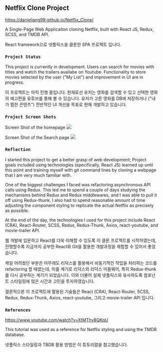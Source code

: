 ## Netflix Clone Project

https://danieljang99.github.io/Netflix_Clone/

A Single-Page Web Applicaiton cloning Netflix, built with React JS, Redux, SCSS, and TMDB API.

React framework으로 넷플릭스을 클론한 SPA 프로젝트 입니다.

### `Project Status`

This project is currently in development. Users can search for movies with titles and watch the trailers availabe on Youtube. Functionality to store movies selected by the user ("My List") and improvement in UI are in progress.

이 프로젝트는 아직 진행 중입니다. 현재로선 유저는 영화를 검색할 수 있고 선택한 영화의 예고편을 유튜브를 통해 볼 수 있습니다. 유저가 고른 영화를 DB에 저장하거나 ("내가 찜한 콘텐츠") 전반적인 UI 개선을 목표로 현재 개발하고 있습니다.

### `Project Screen Shots`

Screen Shot of the homepage
<img src="./images/ScreenShot1.png">

Screen Shot of the Search page
<img src="./images/ScreenShot2.png">

### `Reflection`

I started this project to get a better grasp of web development; Project goals included using technologies (specifically, React JS) learned up until this point and training myself with git command lines by cloning a webpage that I am very much familiar with.

One of the biggest challenges I faced was refactoring asynchronous API calls using Redux. This led me to spend a couple of days studying the mechanisms behind Redux and Redux middlewares, and I was able to pull it off using Redux-thunk. I also had to spend reasonable amount of time adjusting the component styling to replicate the actual Netflix as precisely as possible.

At the end of the day, the technologies I used for this project include React (CRA), React-Router, SCSS, Redux, Redux-Thunk, Axios, react-youtube, and movie-trailer API.

웹 개발에 입문하고 React를 더욱 이해할 수 있도록 이 클론 프로젝트를 시작하였는데, 진행할수록 지금까지 공부한 React와 Git을 활용한 개발과정을 체험할 수 있어서 좋았습니다.

제일 어려웠던 부분은 아무래도 리덕스를 활용해서 비동기적인 작업을 처리하는 코드를 refactoring 할 때였는데, 이를 계기로 리덕스와 리덕스 미들웨어, 특히 Redux-thunk를 다시 공부하는 계기가 되었습니다. 이와 더불어 실제 넷플릭스와 유사하도록 컴포넌트 스타일링에 많은 시간과 고민을 투자하였습니다.

결론적으론 이 프로젝트에 활용된 기술들은 React (CRA), React-Router, SCSS, Redux, Redux-Thunk, Axios, react-youtube, 그리고 movie-trailer API 입니다.

### `References`

https://www.youtube.com/watch?v=XtMThy8QKqU

This tutorial was used as a reference for Netflix styling and using the TMDB database.

넷플릭스 스타일링과 TBDB 활용 방법은 이 튜토리얼을 참고했습니다.
